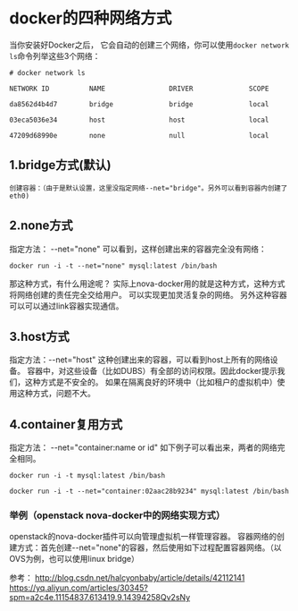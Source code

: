 # docker的四种网络方式

当你安装好Docker之后， 它会自动的创建三个网络，你可以使用`docker network ls`命令列举这些3个网络：
```
# docker network ls
NETWORK ID          NAME                DRIVER              SCOPE
da8562d4b4d7        bridge              bridge              local
03eca5036e34        host                host                local
47209d68990e        none                null                local
```

##  1.bridge方式(默认)
```
创建容器：（由于是默认设置，这里没指定网络--net="bridge"。另外可以看到容器内创建了eth0)
```
## 2.none方式
指定方法： --net="none"
可以看到，这样创建出来的容器完全没有网络：
```
docker run -i -t --net="none" mysql:latest /bin/bash
```
那这种方式，有什么用途呢？
实际上nova-docker用的就是这种方式，这种方式将网络创建的责任完全交给用户。
可以实现更加灵活复杂的网络。
另外这种容器可以可以通过link容器实现通信。

##  3.host方式
指定方法：--net="host"
这种创建出来的容器，可以看到host上所有的网络设备。
容器中，对这些设备（比如DUBS）有全部的访问权限。因此docker提示我们，这种方式是不安全的。
如果在隔离良好的环境中（比如租户的虚拟机中）使用这种方式，问题不大。


##  4.container复用方式

指定方法： --net="container:name or id"
如下例子可以看出来，两者的网络完全相同。
```
docker run -i -t mysql:latest /bin/bash

docker run -i -t --net="container:02aac28b9234" mysql:latest /bin/bash
```
### 举例（openstack nova-docker中的网络实现方式）
openstack的nova-docker插件可以向管理虚拟机一样管理容器。
容器网络的创建方式：首先创建--net="none"的容器，然后使用如下过程配置容器网络。（以OVS为例，也可以使用linux bridge）



参考：
http://blog.csdn.net/halcyonbaby/article/details/42112141
https://yq.aliyun.com/articles/30345?spm=a2c4e.11154837.613419.9.14394258Qv2sNy


















